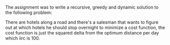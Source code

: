 The assignment was to write a recursive, greedy and dynamic solution to the following problem:

There are hotels along a road and there's a salesman that wants to figure out at which hotels he should stop overnight to minimize a cost function, the cost function is just the squared delta from the optimum distance per day which iirc is 100.
